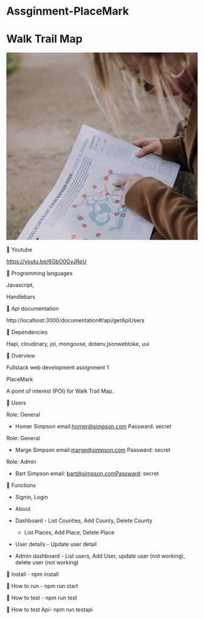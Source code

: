 # Assginment-PlaceMark
# Walk Trail Map

![Alt text](public/images/map0.jpg)

🧚 Youtube

https://youtu.be/6GbO0GvJRpU

🧚 Programming languages

Javascript,

Handlebars

🧚 Api documentation

http://localhost:3000/documentation#/api/getApiUsers
 
🧚 Dependencies

Hapi, cloudinary, joi, mongoose, dotenv,jsonwebtoke, uui

🌱 Overview

Fullstack web development assignment 1

PlaceMark

A point of interest (POI) for Walk Trail Map.

🌱 Users

Role: General

- Homer Simpson	email:homer@simpson.com Passward: secret

Role: General 

- Marge	Simpson	email:marge@simpson.com	Passward: secret

Role: Admin 

- Bart Simpson email: bart@simpson.comPassward: secret

🌱 Functions

- Signin, Login

- About

- Dashboard - List Counties, Add County, Delete County

  - List Places, Add Place, Delete Place

- User details - Update user detail
    
- Admin dashboard - List users, Add User, update user (not working), delete user (not working)


🌱 Install - npm install

🌱 How to run - npm run start

🌱 How to test - npm run test

🌱 How to test Api- npm run testapi